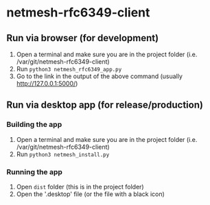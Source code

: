 # netmesh-rfc6349-client

## Run via browser (for development)
1. Open a terminal and make sure you are in the project folder (i.e. /var/git/netmesh-rfc6349-client)
2. Run `python3 netmesh_rfc6349_app.py`
3. Go to the link in the output of the above command (usually http://127.0.0.1:5000/)

## Run via desktop app (for release/production)
### Building the app
1. Open a terminal and make sure you are in the project folder (i.e. /var/git/netmesh-rfc6349-client)
2. Run `python3 netmesh_install.py`
### Running the app
1. Open `dist` folder (this is in the project folder)
2. Open the '.desktop' file (or the file with a black icon)
